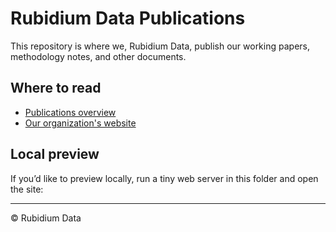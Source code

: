 # Rubidium Data Publications

This repository is where we, Rubidium Data, publish our working papers, methodology notes, and other documents.

## Where to read

- [Publications overview](https://accounting-ai.github.io/rubidium-data-publications/)
- [Our organization's website](https://rubidiumdata.com/)

## Local preview

If you’d like to preview locally, run a tiny web server in this folder and open the site:


---
© Rubidium Data